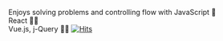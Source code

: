 
Enjoys solving problems and controlling flow with JavaScript 🤍
</br>
React 🫶🏻
</br>
Vue.js, j-Query ✍🏻
[![Hits](https://hits.seeyoufarm.com/api/count/incr/badge.svg?url=https%3A%2F%2Fgithub.com%2Fbitnaleeeee&count_bg=%23555555&title_bg=%23555555&icon=&icon_color=%23E7E7E7&title=hits&edge_flat=false)](https://hits.seeyoufarm.com)
